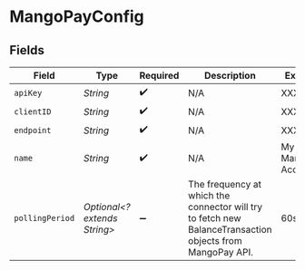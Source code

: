 # MangoPayConfig


## Fields

| Field                                                                                                     | Type                                                                                                      | Required                                                                                                  | Description                                                                                               | Example                                                                                                   |
| --------------------------------------------------------------------------------------------------------- | --------------------------------------------------------------------------------------------------------- | --------------------------------------------------------------------------------------------------------- | --------------------------------------------------------------------------------------------------------- | --------------------------------------------------------------------------------------------------------- |
| `apiKey`                                                                                                  | *String*                                                                                                  | :heavy_check_mark:                                                                                        | N/A                                                                                                       | XXX                                                                                                       |
| `clientID`                                                                                                | *String*                                                                                                  | :heavy_check_mark:                                                                                        | N/A                                                                                                       | XXX                                                                                                       |
| `endpoint`                                                                                                | *String*                                                                                                  | :heavy_check_mark:                                                                                        | N/A                                                                                                       | XXX                                                                                                       |
| `name`                                                                                                    | *String*                                                                                                  | :heavy_check_mark:                                                                                        | N/A                                                                                                       | My MangoPay Account                                                                                       |
| `pollingPeriod`                                                                                           | *Optional<? extends String>*                                                                              | :heavy_minus_sign:                                                                                        | The frequency at which the connector will try to fetch new BalanceTransaction objects from MangoPay API.<br/> | 60s                                                                                                       |